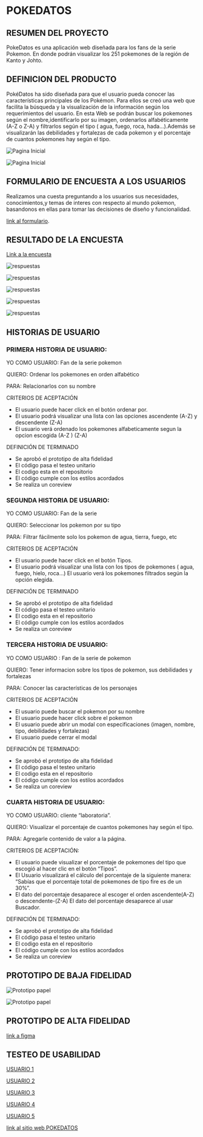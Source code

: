 # POKEDATOS

##  RESUMEN DEL PROYECTO

PokeDatos es una aplicación web diseñada para los fans de la serie Pokemon. En donde podrán visualizar los 251 pokemones de la región de Kanto y Johto. 


##  DEFINICION DEL PRODUCTO

PokéDatos ha sido diseñada para que el usuario pueda conocer las características principales de los Pokémon. Para ellos se creó una web que facilita la búsqueda y la visualización de la información según los requerimientos del usuario.
En esta Web se podrán buscar los pokemones según el nombre,identificarlo por su imagen, ordenarlos alfabéticamente (A-Z o Z-A) y filtrarlos según el tipo ( agua, fuego, roca, hada…).Además se visualizarán las debilidades y fortalezas de cada pokemon y el porcentaje de cuantos pokemones hay  según el tipo.



![Pagina Inicial](https://github.com/erikaArango/SCL015-data-lovers/blob/Erika/src/imgReadme/pantallaInicial.png?raw=true)


![Pagina Inicial](https://github.com/erikaArango/SCL015-data-lovers/blob/Erika/src/imgReadme/pagina2.png?raw=true)


## FORMULARIO DE ENCUESTA A LOS USUARIOS 

Realizamos una cuesta preguntando a los usuarios sus necesidades, conocimientos,y temas de interes con respecto al mundo pokemon, basandonos en ellas para tomar las decisiones de diseño y funcionalidad.

[link al formulario](https://forms.gle/XAG6w5Hs8irR1kVQ8).


## RESULTADO DE LA ENCUESTA



[Link a la encuesta](https://docs.google.com/forms/d/15EwU5PNP4rRjRn-XddgOPJ59yMssWoU9cSP_Sqnki0s/edit#responses)



![respuestas](https://github.com/erikaArango/SCL015-data-lovers/blob/Erika/src/imgReadme/encuesta3.jpeg?raw=true)


![respuestas](https://github.com/erikaArango/SCL015-data-lovers/blob/Erika/src/imgReadme/encuesta1.jpeg?raw=true) 


![respuestas](https://github.com/erikaArango/SCL015-data-lovers/blob/Erika/src/imgReadme/encuesta2.jpeg?raw=true) 


![respuestas](https://github.com/erikaArango/SCL015-data-lovers/blob/Erika/src/imgReadme/encuesta4.jpeg?raw=true)


![respuestas](https://github.com/erikaArango/SCL015-data-lovers/blob/Erika/src/imgReadme/encuesta5.jpeg?raw=true)

## HISTORIAS DE USUARIO


### PRIMERA HISTORIA DE USUARIO:


YO COMO USUARIO: Fan de la serie pokemon

QUIERO: Ordenar los pokemones en orden alfabético

PARA: Relacionarlos con su nombre

CRITERIOS DE ACEPTACIÓN

- El usuario puede hacer click en el botón ordenar por.
- El usuario podrá visualizar una lista con las opciones ascendente (A-Z) y descendente (Z-A)
- El usuario verá ordenado los pokemones alfabeticamente segun la opcion escogida (A-Z ) (Z-A)
  

DEFINICIÓN DE TERMINADO

- Se aprobó el prototipo de alta fidelidad
- El código pasa el testeo unitario
- El codigo esta en el repositorio
- El código cumple con los estilos acordados
- Se  realiza un coreview



### SEGUNDA HISTORIA DE USUARIO:


YO COMO USUARIO: Fan de la serie

QUIERO: Seleccionar los pokemon por su tipo

PARA:  Filtrar fácilmente solo los pokemon de agua, tierra, fuego, etc  

CRITERIOS DE ACEPTACIÓN

- El usuario puede hacer click en el botón Tipos.
- El usuario podrá visualizar una lista con los tipos de pokemones ( agua, fuego, hielo, roca…)
El usuario verá los pokemones filtrados según la opción elegida.  

DEFINICIÓN DE TERMINADO

- Se aprobó el prototipo de alta fidelidad
- El código pasa el testeo unitario
- El codigo esta en el repositorio
- El código cumple con los estilos acordados
- Se  realiza un coreview



### TERCERA HISTORIA DE USUARIO:


YO COMO USUARIO : Fan de la serie de pokemon

QUIERO: Tener informacion sobre los tipos de pokemon, sus debilidades y fortalezas

PARA: Conocer las características de los personajes

CRITERIOS DE ACEPTACIÓN

- El usuario puede buscar el pokemon por su nombre
- El usuario puede hacer click sobre el pokemon 
- El usuario puede abrir un modal con especificaciones (imagen, nombre, tipo, debilidades y fortalezas)
- El usuario puede cerrar el modal
  


DEFINICIÓN DE TERMINADO:

- Se aprobó el prototipo de alta fidelidad
- El código pasa el testeo unitario
- El codigo esta en el repositorio
- El código cumple con los estilos acordados
- Se  realiza un coreview



### CUARTA HISTORIA DE USUARIO:


YO COMO USUARIO: cliente “laboratoria”.

QUIERO: Visualizar el porcentaje de cuantos pokemones hay según el tipo.

PARA:   Agregarle contenido de valor a la página.

CRITERIOS DE ACEPTACIÓN:

- El usuario puede visualizar el porcentaje de pokemones del tipo que escogió al hacer clic en el botón “Tipos”.
- El Usuario visualizará el cálculo del porcentaje de la siguiente manera: “Sabías que el porcentaje total de pokemones de tipo fire es de un 30%”.
- El dato del porcentaje desaparece al escoger el orden ascendente(A-Z) o descendente-(Z-A)
El dato del porcentaje desaparece al usar Buscador. 

DEFINICIÓN DE TERMINADO:

- Se aprobó el prototipo de alta fidelidad
- El código pasa el testeo unitario
- El codigo esta en el repositorio
- El código cumple con los estilos acordados
- Se  realiza un coreview



## PROTOTIPO DE BAJA FIDELIDAD



![Prototipo papel](https://github.com/erikaArango/SCL015-data-lovers/blob/Erika/src/imgReadme/prototipo2.jpg?raw=true)


![Prototipo papel](https://github.com/erikaArango/SCL015-data-lovers/blob/Erika/src/imgReadme/prototipo.jpg?raw=true)

## PROTOTIPO DE ALTA FIDELIDAD


[link a figma](https://www.figma.com/file/zArEEulrZsJCpNGvHHilrT/PokeDatos?node-id=141%3A0)

## TESTEO DE USABILIDAD



[USUARIO 1](https://www.loom.com/share/9c1adcd859a94645b3a35c82c4950f39)

[USUARIO 2](https://www.loom.com/share/3ffe22dd3fe947678682731e840c7c50)

[USUARIO 3](https://www.loom.com/share/3074737c9c38476c9eb27838f71cc5a5)

[USUARIO 4](https://www.loom.com/share/c416a27718484ed3994e00cd84b564e4)

[USUARIO 5](https://www.loom.com/share/ac6b634f07e5454aa469d13e2873795c) 




[link al sitio web POKEDATOS](https://luzciel.github.io/POKEDATOS/src/)



